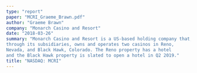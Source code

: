 ```yaml
---
type: "report"
paper: "MCRI_Graeme_Brawn.pdf"
author: "Graeme Brawn"
company: "Monarch Casino and Resort"
date: "2018-03-26"
summary: "Monarch Casino and Resort is a US-based holding company that,
through its subsidiaries, owns and operates two casinos in Reno,
Nevada, and Black Hawk, Colorado. The Reno property has a hotel
and the Black Hawk property is slated to open a hotel in Q2 2019."
title: "NASDAQ: MCRI"
---
```

